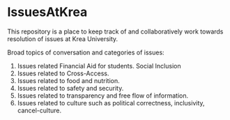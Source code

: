 # IssuesAtKrea
This repository is a place to keep track of and collaboratively work towards resolution of issues at Krea University.

Broad topics of conversation and categories of issues:
1. Issues related Financial Aid for students. Social Inclusion
2. Issues related to Cross-Access.
3. Issues related to food and nutrition.
4. Issues related to safety and security.
5. Issues related to transparency and free flow of information.
6. Issues related to culture such as political correctness, inclusivity, cancel-culture.
